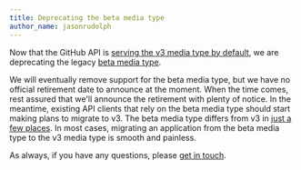 ```yaml
---
title: Deprecating the beta media type
author_name: jasonrudolph
---
```


Now that the GitHub API is [serving the v3 media type by default][v3-default], we are deprecating the legacy [beta media type][beta].

We will eventually remove support for the beta media type, but we have no official retirement date to announce at the moment. When the time comes, rest assured that we'll announce the retirement with plenty of notice. In the meantime, existing API clients that rely on the beta media type should start making plans to migrate to v3. The beta media type differs from v3 in [just a few places][differences]. In most cases, migrating an application from the beta media type to the v3 media type is smooth and painless.

As always, if you have any questions, please [get in touch][contact].

[v3-default]: /changes/2014-01-07-upcoming-change-to-default-media-type/
[beta]: /v3/versions/#beta
[differences]: /v3/versions/#differences-from-beta-version
[contact]: https://github.com/contact?form[subject]=API:+Deprecating+the+beta+media+type

